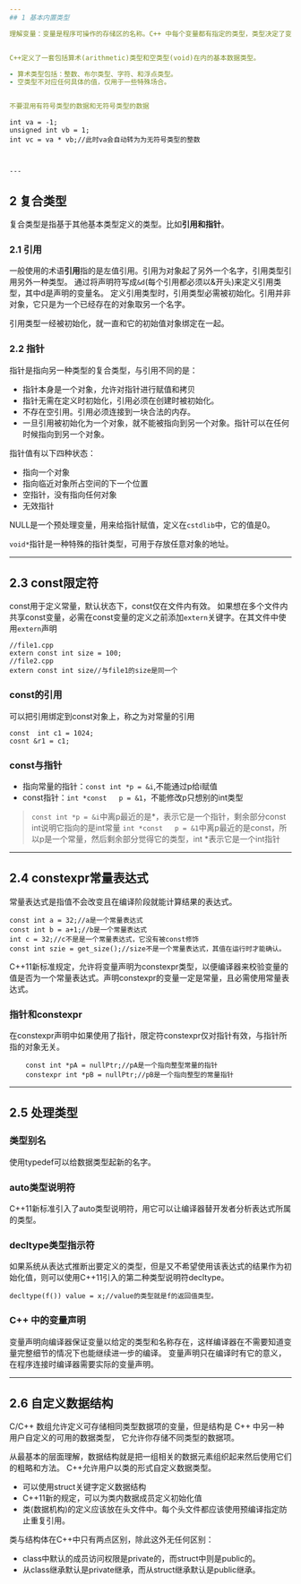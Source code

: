 ```yaml
---
## 1 基本内置类型

理解变量：变量是程序可操作的存储区的名称。C++ 中每个变量都有指定的类型，类型决定了变量存储的大小和布局。


C++定义了一套包括算术(arithmetic)类型和空类型(void)在内的基本数据类型。

- 算术类型包括：整数、布尔类型、字符、和浮点类型。
- 空类型不对应任何具体的值，仅用于一些特殊场合。


不要混用有符号类型的数据和无符号类型的数据
```
    int va = -1;
    unsigned int vb = 1;
    int vc = va * vb;//此时va会自动转为为无符号类型的整数
```


---
```

## 2 复合类型

复合类型是指基于其他基本类型定义的类型。比如**引用和指针**。

### 2.1 引用

一般使用的术语**引用**指的是左值引用。引用为对象起了另外一个名字，引用类型引用另外一种类型。
通过将声明符写成`&d`(每个引用都必须以&开头)来定义引用类型，其中d是声明的变量名。
定义引用类型时，引用类型必需被初始化。引用并非对象，它只是为一个已经存在的对象取另一个名字。

引用类型一经被初始化，就一直和它的初始值对象绑定在一起。

### 2.2 指针
 
指针是指向另一种类型的复合类型，与引用不同的是：

- 指针本身是一个对象，允许对指针进行赋值和拷贝
- 指针无需在定义时初始化，引用必须在创建时被初始化。
- 不存在空引用。引用必须连接到一块合法的内存。
- 一旦引用被初始化为一个对象，就不能被指向到另一个对象。指针可以在任何时候指向到另一个对象。


指针值有以下四种状态：

- 指向一个对象
- 指向临近对象所占空间的下一个位置
- 空指针，没有指向任何对象
- 无效指针

NULL是一个预处理变量，用来给指针赋值，定义在`cstdlib`中，它的值是0。

`void*`指针是一种特殊的指针类型，可用于存放任意对象的地址。


---
## 2.3 const限定符

const用于定义常量，默认状态下，const仅在文件内有效。
如果想在多个文件内共享const变量，必需在const变量的定义之前添加`extern`关键字。在其文件中使用`extern`声明
```
//file1.cpp
extern const int size = 100;
//file2.cpp
extern const int size//与file1的size是同一个
```

### const的引用

可以把引用绑定到const对象上，称之为对常量的引用
```
const  int c1 = 1024;
cosnt &r1 = c1;
```

### const与指针

- 指向常量的指针：`const int *p = &i`,不能通过p给i赋值
- const指针：`int *const   p = &1`，不能修改p只想别的int类型

>`const int *p = &i`中离p最近的是*，表示它是一个指针，剩余部分const int说明它指向的是int常量
>`int *const   p = &1`中离p最近的是const，所以p是一个常量，然后剩余部分觉得它的类型，int *表示它是一个int指针

---
## 2.4  constexpr常量表达式

常量表达式是指值不会改变且在编译阶段就能计算结果的表达式。

```
const int a = 32;//a是一个常量表达式
const int b = a+1;//b是一个常量表达式
int c = 32;//c不是是一个常量表达式，它没有被const修饰
const int szie = get_size();//size不是一个常量表达式，其值在运行时才能确认。
```

C++11新标准规定，允许将变量声明为constexpr类型，以便编译器来校验变量的值是否为一个常量表达式。声明constexpr的变量一定是常量，且必需使用常量表达式。

### 指针和constexpr

在constexpr声明中如果使用了指针，限定符constexpr仅对指针有效，与指针所指的对象无关。

```
    const int *pA = nullPtr;//pA是一个指向整型常量的指针
    constexpr int *pB = nullPtr;//pB是一个指向整型的常量指针
```

---
## 2.5 处理类型

###  类型别名

使用typedef可以给数据类型起新的名字。

### auto类型说明符

C++11新标准引入了auto类型说明符，用它可以让编译器替开发者分析表达式所属的类型。

### decltype类型指示符

如果系统从表达式推断出要定义的类型，但是又不希望使用该表达式的结果作为初始化值，则可以使用C++11引入的第二种类型说明符decltype。

```
decltype(f()) value = x;//value的类型就是f的返回值类型。
```

### C++ 中的变量声明

变量声明向编译器保证变量以给定的类型和名称存在，这样编译器在不需要知道变量完整细节的情况下也能继续进一步的编译。
变量声明只在编译时有它的意义，在程序连接时编译器需要实际的变量声明。


---
## 2.6 自定义数据结构

C/C++ 数组允许定义可存储相同类型数据项的变量，但是结构是 C++ 中另一种用户自定义的可用的数据类型，
它允许你存储不同类型的数据项。

从最基本的层面理解，数据结构就是把一组相关的数据元素组织起来然后使用它们的粗略和方法。
C++允许用户以类的形式自定义数据类型。

- 可以使用struct关键字定义数据结构
- C++11新的规定，可以为类内数据成员定义初始化值
- 类(数据机构)的定义应该放在头文件中。每个头文件都应该使用预编译指定防止重复引用。

类与结构体在C++中只有两点区别，除此这外无任何区别：

- class中默认的成员访问权限是private的，而struct中则是public的。　　
- 从class继承默认是private继承，而从struct继承默认是public继承。
